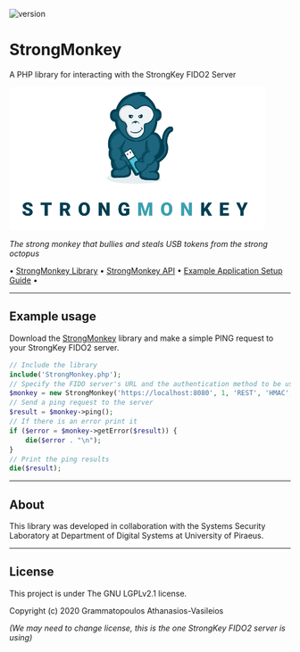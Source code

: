 ![version](https://img.shields.io/badge/StrongMonkey-v0.0.3--beta-green.svg)

# StrongMonkey

A PHP library for interacting with the StrongKey FIDO2 Server

![strongmonkey-banner](strongmonkey-banner.png)

*The strong monkey that bullies and steals USB tokens from the strong octopus*

• [StrongMonkey Library](StrongMonkey.php) • [StrongMonkey API](docs/library_api.md) • [Example Application Setup Guide](docs/setup_guide.md) •

---
## Example usage

Download the [StrongMonkey](StrongMonkey.php) library and make a simple PING request to your StrongKey FIDO2 server.

```php
// Include the library
include('StrongMonkey.php');
// Specify the FIDO server's URL and the authentication method to be used
$monkey = new StrongMonkey('https://localhost:8080', 1, 'REST', 'HMAC', '162a5684336fa6e7', '7edd81de1baab6ebcc76ebe3e38f41f4');
// Send a ping request to the server
$result = $monkey->ping();
// If there is an error print it
if ($error = $monkey->getError($result)) {
	die($error . "\n");
}
// Print the ping results
die($result);
```

---
## About
This library was developed in collaboration with the Systems Security Laboratory at Department of Digital Systems at University of Piraeus.

---
## License
This project is under The GNU LGPLv2.1 license.

Copyright (c) 2020 Grammatopoulos Athanasios-Vasileios

*(We may need to change license, this is the one StrongKey FIDO2 server is using)*
